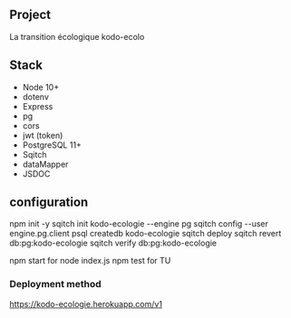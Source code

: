 ## Project

La transition écologique kodo-ecolo

## Stack

- Node 10+
- dotenv
- Express
- pg
- cors
- jwt (token)
- PostgreSQL 11+
- Sqitch
- dataMapper
- JSDOC
  
## configuration

npm init -y
sqitch init kodo-ecologie --engine pg
sqitch config --user engine.pg.client psql
createdb kodo-ecologie
sqitch deploy
sqitch revert db:pg:kodo-ecologie
sqitch verify db:pg:kodo-ecologie

npm start for node index.js
npm test for TU


### Deployment method

https://kodo-ecologie.herokuapp.com/v1